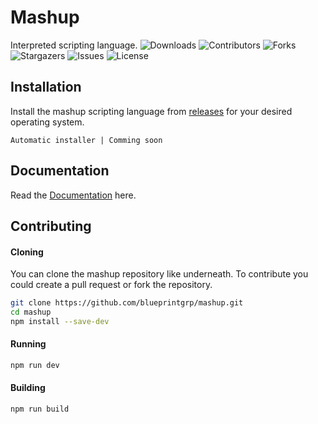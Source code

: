 
# Mashup

Interpreted scripting language.
![Downloads](https://img.shields.io/github/downloads/blueprintgrp/mashup/total) ![Contributors](https://img.shields.io/github/contributors/blueprintgrp/mashup?color=dark-green) ![Forks](https://img.shields.io/github/forks/blueprintgrp/mashup?style=social) ![Stargazers](https://img.shields.io/github/stars/blueprintgrp/mashup?style=social) ![Issues](https://img.shields.io/github/issues/blueprintgrp/mashup) ![License](https://img.shields.io/github/license/blueprintgrp/mashup) 
## Installation

Install the mashup scripting language from [releases](https://github.com/blueprintgrp/mashup/releases) for your desired operating system.

`Automatic installer | Comming soon`
## Documentation

Read the [Documentation](https://github.com/blueprintgrp/mashup/wiki) here.

## Contributing

#### Cloning

You can clone the mashup repository like underneath. To contribute you could create a pull request or fork the repository.

```bash
git clone https://github.com/blueprintgrp/mashup.git 
cd mashup
npm install --save-dev
```

#### Running

```bash
npm run dev
```

#### Building

```bash
npm run build
```
